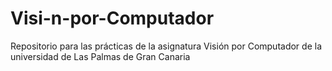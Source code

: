 # Visi-n-por-Computador
Repositorio para las prácticas de la asignatura Visión por Computador de la universidad de Las Palmas de Gran Canaria

